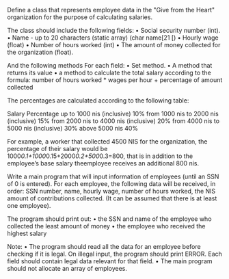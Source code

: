 Define a class that represents employee data in the "Give from the Heart" organization for the purpose of calculating salaries.

The class should include the following fields:
•	Social security number (int).
•	Name - up to 20 characters (static array) (char name[21 [)
•	Hourly wage (float)
•	Number of hours worked (int)
•	The amount of money collected for the organization (float).

And the following methods
For each field:
•	Set method.
•	A method that returns its value
•	a method to calculate the total salary according to the formula: number of hours worked * wages per hour + percentage of amount collected

The percentages are calculated according to the following table:

Salary	Percentage
up to 1000 nis (inclusive)	10%
from 1000 nis to 2000 nis (inclusive)	15%
from 2000 nis to 4000 nis (inclusive)	20%
from 4000 nis to 5000 nis (inclusive)	30%
above 5000 nis	40%

For example, a worker that collected 4500 NIS for the organization, the percentage of their salary would be 1000*0.1+1000*0.15+2000*0.2+500*0.3=800, that is in addition to the employee’s base salary theemployee receives an additional 800 nis.

Write a main program that will input information of employees (until an SSN of 0 is entered). For each employee, the following data will be received, in order: SSN number, name, hourly wage, number of hours worked, the NIS amount of contributions collected. (It can be assumed that there is at least one employee).

The program should print out:
•	the SSN and name of the employee who collected the least amount of money
•	the employee who received the highest salary

Note:
•	The program should read all the data for an employee before checking if it is legal. On illegal input, the program should print ERROR. Each field should contain legal data relevant for that field. 
•	The main program should not allocate an array of employees.
